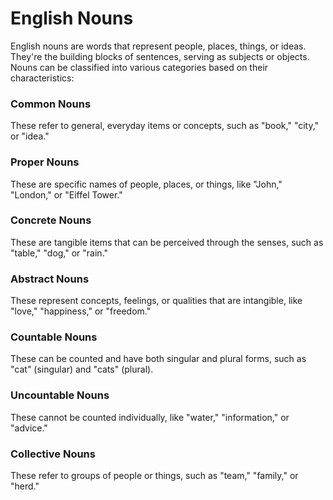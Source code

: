 # English Nouns
English nouns are words that represent people, places, things, or ideas. They're the building blocks of sentences, serving as subjects or objects. Nouns can be classified into various categories based on their characteristics:

### Common Nouns
These refer to general, everyday items or concepts, such as "book," "city," or "idea."

### Proper Nouns
These are specific names of people, places, or things, like "John," "London," or "Eiffel Tower."

### Concrete Nouns
These are tangible items that can be perceived through the senses, such as "table," "dog," or "rain."

### Abstract Nouns
These represent concepts, feelings, or qualities that are intangible, like "love," "happiness," or "freedom."

### Countable Nouns
These can be counted and have both singular and plural forms, such as "cat" (singular) and "cats" (plural).

### Uncountable Nouns
These cannot be counted individually, like "water," "information," or "advice."

### Collective Nouns
These refer to groups of people or things, such as "team," "family," or "herd."
